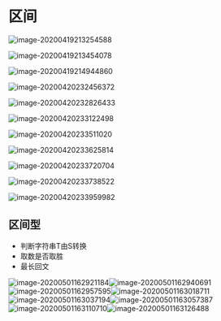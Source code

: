 # 区间

![image-20200419213254588](images/image-20200419213254588.png)

![image-20200419213454078](images/image-20200419213454078.png)



![image-20200419214944860](images/image-20200419214944860.png)

![image-20200420232456372](images/image-20200420232456372.png)

![image-20200420232826433](images/image-20200420232826433.png)

![image-20200420233122498](images/image-20200420233122498.png)

![image-20200420233511020](images/image-20200420233511020.png)

![image-20200420233625814](images/image-20200420233625814.png)

![image-20200420233720704](images/image-20200420233720704.png)

![image-20200420233738522](images/image-20200420233738522.png)

![image-20200420233959982](images/image-20200420233959982.png)

## 区间型

- 判断字符串T由S转换
- 取数是否取胜
- 最长回文

![image-20200501162921184](images/image-20200501162921184.png)![image-20200501162940691](images/image-20200501162940691.png)![image-20200501162957595](images/image-20200501162957595.png)![image-20200501163018711](images/image-20200501163018711.png)![image-20200501163037194](images/image-20200501163037194.png)![image-20200501163057387](images/image-20200501163057387.png)![image-20200501163110710](images/image-20200501163110710.png)![image-20200501163126488](images/image-20200501163126488.png)
